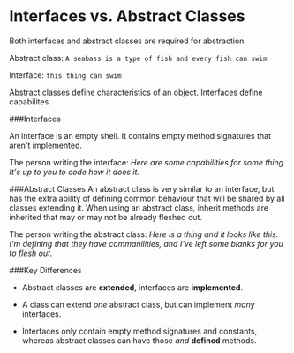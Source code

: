 Interfaces vs. Abstract Classes
=======
Both interfaces and abstract classes are required for abstraction.

Abstract class: ``A seabass is a type of fish and every fish can swim``

Interface: ``this thing can swim``

Abstract classes define characteristics of an object. Interfaces define capabilites.

###Interfaces

An interface is an empty shell. It contains empty method signatures that aren't implemented.

The person writing the interface: *Here are some capabilities for some thing. It's up to you to code how it does it.*

###Abstract Classes
An abstract class is very similar to an interface, but has the extra ability of defining common behaviour that will be shared by all classes extending it. When using an abstract class, inherit methods are inherited that may or may not be already fleshed out.

The person writing the abstract class: *Here is a thing and it looks like this. I'm defining that they have commanilities, and I've left some blanks for you to flesh out.*


###Key Differences
- Abstract classes are **extended**, interfaces are **implemented**.

- A class can extend *one* abstract class, but can implement *many* interfaces.

- Interfaces only contain empty method signatures and constants, whereas abstract classes can have those *and* **defined** methods.

